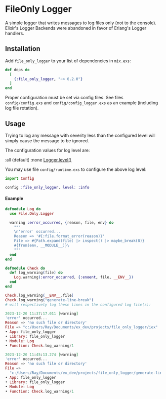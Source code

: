 # FileOnly Logger

A simple logger that writes messages to log files only (not to the console).
Elixir's Logger Backends were abandoned in favor of Erlang's Logger handlers.

## Installation

Add `file_only_logger` to your list of dependencies in `mix.exs`:

```elixir
def deps do
  [
    {:file_only_logger, "~> 0.2.0"}
  ]
end
```

Proper configuration must be set via config files. See files `config/config.exs`
and `config/config_logger.exs` as an example (including log file rotation).

## Usage

Trying to log any message with severity less than the configured level will
simply cause the message to be ignored.

The configuration values for log level are:

 :all (default)
 :none
 [Logger.level()](https://hexdocs.pm/logger/Logger.html#t:level/0)

You may use file `config/runtime.exs` to configure the above log level:

```elixir
import Config

config :file_only_logger, level: :info
```

#### Example

```elixir
defmodule Log do
  use File.Only.Logger

  warning :error_occurred, {reason, file, env} do
    """
    \n'error' occurred...
    Reason => '#{:file.format_error(reason)}'
    File => #{Path.expand(file) |> inspect() |> maybe_break(8)}
    #{from(env, __MODULE__)}\
    """
  end
end

defmodule Check do
  def log_warning(file) do
    Log.warning(:error_occurred, {:enoent, file, __ENV__})
  end
end

Check.log_warning(__ENV__.file)
Check.log_warning("generate-line-break")
# will respectively log these lines in the configured log file(s):

2023-12-20 11:37:17.011 [warning]
'error' occurred...
Reason => 'no such file or directory'
File => "c:/Users/Ray/Documents/ex_dev/projects/file_only_logger/iex"
• App: file_only_logger
• Library: file_only_logger
• Module: Log
• Function: Check.log_warning/1

2023-12-20 11:45:13.274 [warning]
'error' occurred...
Reason => 'no such file or directory'
File =>
  "c:/Users/Ray/Documents/ex_dev/projects/file_only_logger/generate-line-break"
• App: file_only_logger
• Library: file_only_logger
• Module: Log
• Function: Check.log_warning/1
```
